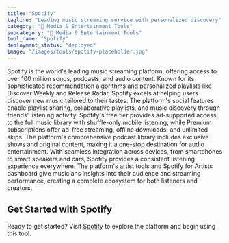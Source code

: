```yaml
---
title: "Spotify"
tagline: "Leading music streaming service with personalized discovery"
category: "🎵 Media & Entertainment Tools"
subcategory: "🎵 Media & Entertainment Tools"
tool_name: "Spotify"
deployment_status: "deployed"
image: "/images/tools/spotify-placeholder.jpg"
---
```

Spotify is the world's leading music streaming platform, offering access to over 100 million songs, podcasts, and audio content. Known for its sophisticated recommendation algorithms and personalized playlists like Discover Weekly and Release Radar, Spotify excels at helping users discover new music tailored to their tastes. The platform's social features enable playlist sharing, collaborative playlists, and music discovery through friends' listening activity. Spotify's free tier provides ad-supported access to the full music library with shuffle-only mobile listening, while Premium subscriptions offer ad-free streaming, offline downloads, and unlimited skips. The platform's comprehensive podcast library includes exclusive shows and original content, making it a one-stop destination for audio entertainment. With seamless integration across devices, from smartphones to smart speakers and cars, Spotify provides a consistent listening experience everywhere. The platform's artist tools and Spotify for Artists dashboard give musicians insights into their audience and streaming performance, creating a complete ecosystem for both listeners and creators.
## Get Started with Spotify

Ready to get started? Visit [Spotify](https://spotify.com) to explore the platform and begin using this tool.
